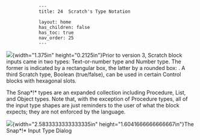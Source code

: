                 ---
                title: 24  Scratch's Type Notation

                layout: home
                has_children: false
                has_toc: true
                nav_order: 25
                ---


![](/snap-manual/assets/images/image654.png){width="1.375in"
height="0.2125in"}Prior to version 3, Scratch block inputs came in two
types: Text-or-number type and Number type. The former is indicated by a
rectangular box, the latter by a rounded box: . A third Scratch type,
Boolean (true/false), can be used in certain Control blocks with
hexagonal slots.

The Snap*!* types are an expanded collection including Procedure, List,
and Object types. Note that, with the exception of Procedure types, all
of the input type shapes are just reminders to the user of what the
block expects; they are not enforced by the language.

![](/snap-manual/assets/images/image655.png){width="2.5833333333333335in" height="1.6041666666666667in"}The Snap*!* Input Type Dialog
